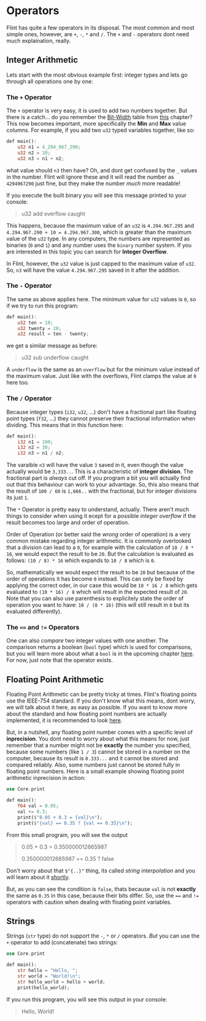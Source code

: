 # Operators

Flint has quite a few operators in its disposal. The most common and most simple ones, however, are `+`, `-`, `*` and `/`. The `+` and `-` operators dont need much explaination, really.


## Integer Arithmetic

Lets start with the most obvious example first: integer types and lets go through all operations one by one:

### The `+` Operator

The `+` operator is very easy, it is used to add two numbers together. But there is a catch... do you remember the [Bit-Width](./1_primitive_types.md#bit-width) table from [this](./1_primitive_types.md) chapter? This now becomes important, more specifically the **Min** and **Max** value columns. For example, if you add two `u32` typed variables together, like so:

```rs
def main():
    u32 n1 = 4_294_967_290;
    u32 n2 = 10;
    u32 n3 = n1 + n2;
```

what value should `n3` then have? Oh, and dont get confused by the `_` values in the number. Flint will ignore these and it will read the number as `4294967290` just fine, but they make the number *much* more readable!

If you execute the built binary you will see this message printed to your console:

> u32 add overflow caught

This happens, because the maximum value of an `u32` is `4.294.967.295` and `4.294.967.290 + 10 = 4.294.967.300`, which is greater than the maximum value of the `u32` type. In any computers, the numbers are represented as binaries (`0` and `1`) and any number uses the `binary` number system. If you are interested in this topic you can search for **Integer Overflow**.

In Flint, however, the `u32` value is just capped to the maximum value of `u32`. So, `n3` will have the value `4.294.967.295` saved in it after the addition.

### The `-` Operator

The same as above applies here. The minimum value for `u32` values is `0`, so if we try to run this program:

```rs
def main():
    u32 ten = 10;
    u32 twenty = 20;
    u32 result = ten - twenty;
```

we get a similar message as before:

> u32 sub underflow caught

A `underflow` is the same as an `overflow` but for the minimum value instead of the maximum value. Just like with the overflows, Flint clamps the value at `0` here too.

### The `/` Operator

Because integer types (`i32`, `u32`, ...) don't have a fractional part like floating point types (`f32`, ...) they cannot preserve their fractional information when dividing. This means that in this function here:

```rs
def main():
    i32 n1 = 100;
    i32 n2 = 30;
    i32 n3 = n1 / n2;
```

The varaible `n3` will have the value `3` saved in it, even though the value actually would be `3,333..`. This is a characteristic of **integer division**. The fractional part is *always* cut off. If you program a bit you will actually find out that this behaviour can work to your advantage. So, this also means that the result of `100 / 60` is `1,666..` with the fractional, but for integer divisions its just `1`.

The `*` Operator is pretty easy to understand, actually. There aren't much things to consider when using it ecept for a possible *integer overflow* if the result becomes too large and order of operation.

Order of Operation (or better said the *wrong* order of operation) is a very common mistake regarding integer arithmetic. It is commonly overlooked that a division can lead to a `0`, for example with the calculation of `10 / 8 * 16`, we would expect the result to be `20`. But the calculation is evaluated as follows: `(10 / 8) * 16` which expands to `10 / 8` which is `0`.

So, mathematically we would expect the result to be `20` but because of the order of operations it has become `0` instead. This can only be fixed by applying the correct oder, in our case this would be `10 * 16 / 8` which gets evaluated to `(10 * 16) / 8` which will result in the expected result of `20`.
Note that you can also use parenthesis to explicitely state the order of operation you want to have: `10 / (8 * 16)` (this will still result in `0` but its evaluated differently).

### The `==` and `!=` Operators

One can also *compare* two integer values with one another. The comparison returns a boolean (`bool` type) which is used for comparisons, but you will learn more about what a `bool` is in the upcoming chapter [here](/wiki/src/beginners_guide/3_control_flow.md). For now, just note that the operator exists.

## Floating Point Arithmetic

Floating Point Arithmetic can be pretty tricky at times. Flint's floating points use the IEEE-754 standard. If you don't know what this means, dont worry, we will talk about it here, as easy as possible. If you want to know more about the standard and how floating point numbers are actually implemented, it is recommended to look [here](https://www.geeksforgeeks.org/ieee-standard-754-floating-point-numbers/).

But, in a nutshell, any floating point number comes with a specific level of **inprecision**. You dont need to worry about what this means for now, just remember that a number might not be **exactly** the number you specified, because some numbers (like `1 / 3`) cannot be stored in a number on the computer, because its result is `0.333...` and it cannot be stored and compared reliably. Also, some numbers just cannot be stored fully in floating point numbers. Here is a small example showing floating point arithmetic inprecision in action:

```rs
use Core.print

def main():
    f64 val = 0.05;
    val += 0.3;
    print($"0.05 + 0.3 = {val}\n");
    print($"{val} == 0.35 ? {val == 0.35}\n");
```

From this small program, you will see the output

> 0.05 + 0.3 = 0.350000012665987
>
> 0.350000012665987 == 0.35 ? false

Don't worry about that `$"{..}"` thing, its called *string interpolation* and you will learn about it [shortly](./6_string_interpolation.md).

But, as you can see the condition is `false`, thats because `val` is not **exactly** the same as `0.35` in this case, because their bits differ. So, use the `==` and `!=` operators with caution when dealing with floating point variables.

## Strings

Strings (`str` type) do not support the `-`, `*` or `/` operators. *But* you can use the `+` operator to add (concatenate) two strings:

```rs
use Core.print

def main():
    str hello = "Hello, ";
    str world = "World!\n";
    str hello_world = hello + world;
    print(hello_world);
```

If you run this program, you will see this output in your console:

> Hello, World!

